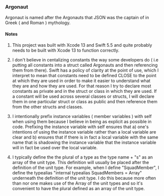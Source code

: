 ### Argonaut

Argonaut is named after the Argonauts that JSON was the captain of in Greek ( and Roman ) mythology. 

#### Notes

1. This project was built with Xcode 13 and Swift 5.5 and quite probably needs to be built with
Xcode 13 to function correctly.

2. I don't believe in centalizing constants the way some developers do ( i.e putting all constants into
a struct called Argonauts and then referencing them from there). Swift has a policy of clarity at the point
of use, which I interpret to mean that constants need to be defined CLOSE to the point at which they are used
in order to make it easier to understand what they are and how they are used. For that reason I try to declare
most constants as private and in the struct or class in which they are used. If a constant will be used across
several classes or structs, I will declare them in one particular struct or class as public and then reference
them from the other structs and classes.

3. I intentionally prefix instance variables ( member variables ) with self when using them because
I believe in being as explicit as possible in code. Prefixing the instance variable with self ensures that
a) one's intentions of using the instance variable rather than a local variable are clear and b) ensures that
if there is in fact a local variable with the same name that is shadowing the instance variable that the instance
variable will in fact be used over the local variable.

4. I typically define the the plural of a type as the type name + "s" as an array of the unit type. This definition
will usually be placed after the definition of the unit type. For example, when I define "SquadMember", I define the
typealias "internal typealias SquadMembers = Array<SquadMember>" underneath the definition of the unit type. I do
this because more often than nor one makes use of the Array of the unit types and so it's convenient to have the
plural defined as an array of the unit type.
